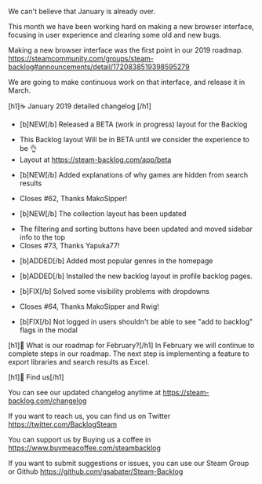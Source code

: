 We can't believe that January is already over.

This month we have been working hard on making a new browser interface, focusing in user experience and clearing some old and new bugs.

Making a new browser interface was the first point in our 2019 roadmap.
https://steamcommunity.com/groups/steam-backlog#announcements/detail/1720838519398595279

We are going to make continuous work on that interface, and release it in March.

[h1]☕ January 2019 detailed changelog [/h1]

* [b]NEW[/b] Released a BETA (work in progress) layout for the Backlog
- This Backlog layout Will be in BETA until we consider the experience to be 👌
- Layout at https://steam-backlog.com/app/beta

* [b]NEW[/b] Added explanations of why games are hidden from search results
- Closes #62, Thanks MakoSipper!

* [b]NEW[/b] The collection layout has been updated
- The filtering and sorting buttons have been updated and moved sidebar info to the top
- Closes #73, Thanks Yapuka77!

* [b]ADDED[/b] Added most popular genres in the homepage

* [b]ADDED[/b] Installed the new backlog layout in profile backlog pages.

* [b]FIX[/b] Solved some visibility problems with dropdowns
- Closes #64, Thanks MakoSipper and Rwig!

* [b]FIX[/b] Not logged in users shouldn't be able to see "add to backlog" flags in the modal

[h1]🔮 What is our roadmap for February?[/h1]
In February we will continue to complete steps in our roadmap. The next step is implementing a feature to export libraries and search results as Excel.

[h1]💬 Find us[/h1]

You can see our updated changelog anytime at
https://steam-backlog.com/changelog

If you want to reach us, you can find us on Twitter
https://twitter.com/BacklogSteam

You can support us by Buying us a coffee in
https://www.buymeacoffee.com/steambacklog

If you want to submit suggestions or issues, you can use our Steam Group or Github
https://github.com/gsabater/Steam-Backlog
